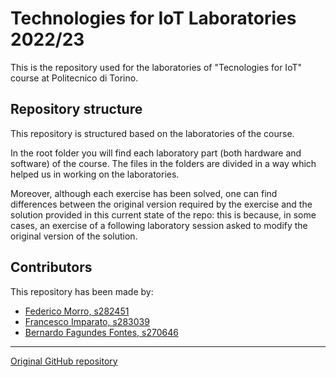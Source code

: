 # Technologies for IoT Laboratories 2022/23

This is the repository used for the laboratories of "Tecnologies for IoT" course
at Politecnico di Torino.

## Repository structure

This repository is structured based on the laboratories of the course.

In the root folder you will find each laboratory part (both hardware and
software) of the course. The files in the folders are divided in a way which
helped us in working on the laboratories.

Moreover, although each exercise has been solved, one can find differences
between the original version required by the exercise and the solution provided
in this current state of the repo: this is because, in some cases, an exercise
of a following laboratory session asked to modify the original version of the
solution.

## Contributors

This repository has been made by:
- [Federico Morro, s282451](https://github.com/FedericoMorro)
- [Francesco Imparato, s283039](https://github.com/fraimparato)
- [Bernardo Fagundes Fontes, s270646](https://github.com/Hamrrick)

<!-- Group 3 -->

- - -

[Original GitHub repository](https://github.com/FedericoMorro/IoT_lab)
